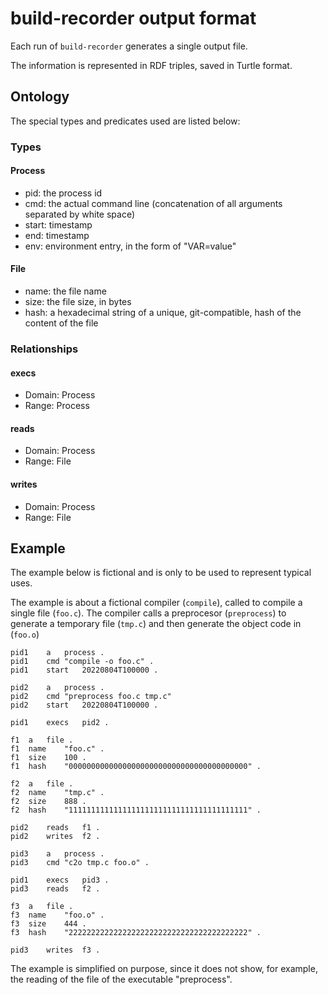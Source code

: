 # build-recorder output format

Each run of `build-recorder` generates a single output file.

The information is represented in RDF triples,
saved in Turtle format.

## Ontology

The special types and predicates used are listed below:

### Types

#### Process
- pid: the process id
- cmd: the actual command line (concatenation of all arguments separated by white space)
- start: timestamp
- end: timestamp
- env: environment entry, in the form of "VAR=value"

#### File
- name: the file name
- size: the file size, in bytes
- hash: a hexadecimal string of a unique, git-compatible, hash of the content of the file


### Relationships

#### execs
- Domain: Process
- Range: Process

#### reads
- Domain: Process
- Range: File

#### writes
- Domain: Process
- Range: File


## Example

The example below is fictional
and is only to be used to represent typical uses.

The example is about a fictional compiler (`compile`),
called to compile a single file (`foo.c`).
The compiler calls a preprocesor (`preprocess`)
to generate a temporary file (`tmp.c`)
and then generate the object code in (`foo.o`)

```
pid1	a	process .
pid1	cmd	"compile -o foo.c" .
pid1	start	20220804T100000 .

pid2	a	process .
pid2	cmd	"preprocess foo.c tmp.c"
pid2	start	20220804T100000 .

pid1	execs	pid2 .

f1	a	file .
f1	name	"foo.c" .
f1	size	100 .
f1	hash	"0000000000000000000000000000000000000000" .

f2	a	file .
f2	name	"tmp.c" .
f2	size	888 .
f2	hash	"1111111111111111111111111111111111111111" .

pid2	reads	f1 .
pid2	writes	f2 .

pid3	a	process .
pid3	cmd	"c2o tmp.c foo.o" .

pid1	execs	pid3 .
pid3	reads	f2 .

f3	a	file .
f3	name	"foo.o" .
f3	size	444 .
f3	hash	"2222222222222222222222222222222222222222" .

pid3	writes	f3 .

```

The example is simplified on purpose,
since it does not show, for example,
the reading of the file of the executable "preprocess".

